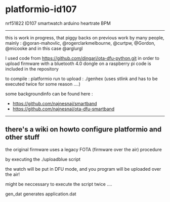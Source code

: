 # platformio-id107
nrf51822 ID107 smartwatch arduino heartrate BPM

----------------------------------------------
this is work in progress, that piggy backs on previous work by many people, mainly : @goran-mahovlic, @rogerclarkmelbourne, @curtpw, @Gordon, @micooke and in this case @arglurgl

I used code from https://github.com/dingari/ota-dfu-python.git in order to upload firmware with a bluetooth 4.0 dongle on a raspberry pi code is included in the repository


to compile : platformio run
to upload : ./genhex  (uses stlink and has to be executed twice for some reason ....)





some backgroundinfo can be found here : 
* https://github.com/najnesnaj/smartband 
* https://github.com/najnesnaj/ota-dfu-smartband





------------------------------------------------------------
there's a wiki on howto configure platformio and other stuff
------------------------------------------------------------


the original firmware uses a legacy FOTA (firmware over the air) procedure


by executing the ./uploadblue script

the watch will be put in DFU mode, and you program will be uploaded over the air!

might be neccessary to execute the script twice ....


gen_dat generates application.dat




